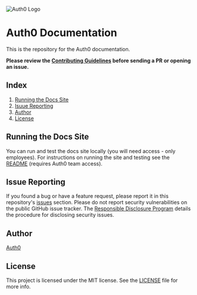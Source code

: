 ![Auth0 Logo](https://avatars1.githubusercontent.com/u/2824157?s=100&v=4)
# Auth0 Documentation
This is the repository for the Auth0 documentation.

**Please review the [Contributing Guidelines](CONTRIBUTING.md) before sending a PR or opening an issue.**
## Index
1. [Running the Docs Site](#running-the-docs-site)
2. [Isuue Reporting](#issue-reporting)
3. [Author](#author)
4. [License](#license)

## Running the Docs Site
You can run and test the docs site locally (you will need access - only employees). For instructions on running the site and testing see the [README](https://github.com/auth0/auth0-docs/blob/master/README.md) (requires Auth0 team access).

## Issue Reporting

If you found a bug or have a feature request, please report it in this repository's [issues](https://github.com/auth0/docs/issues) section. Please do not report security vulnerabilities on the public GitHub issue tracker. The [Responsible Disclosure Program](https://auth0.com/whitehat) details the procedure for disclosing security issues.

## Author 

[Auth0](https://auth0.com)

## License

This project is licensed under the MIT license. See the [LICENSE](LICENSE) file for more info.
